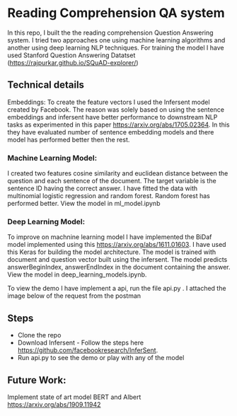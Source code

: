 # Reading Comprehension QA system
In this repo, I built the the reading comprehension Question Answering system. I tried two approaches one using machine learning algorithms and another using deep learning NLP techniques. 
For training the model I have used Stanford Question Answering Datatset (https://rajpurkar.github.io/SQuAD-explorer/)

## Technical details
Embeddings: To create the feature vectors I used the Infersent model created by Facebook. The reason was solely based on using the sentence embeddings and infersent have better performance to downstream NLP tasks as experimented in this paper https://arxiv.org/abs/1705.02364. In this they have evaluated number of sentence embedding models and there model has performed better then the rest.

### Machine Learning Model:
I created two features cosine similarity and euclidean distance between the question and each sentence of the document. The target variable is the sentence ID having the correct answer. I have fitted the data with  multinomial logistic regression and random forest. Random forest has performed better. View the model in ml_model.ipynb

### Deep Learning Model: 
To improve on machnine learning model I have implemented the BiDaf model implemented using this https://arxiv.org/abs/1611.01603. I have used this Keras for building the model architecture. The model is trained with document and question vector built using the infersent. The model predicts answerBeginIndex, answerEndIndex in the document containing the answer. View the model in deep_learning_models.ipynb.

To view the demo I have implement a api, run the file api.py . I attached the image below of the request from the postman

## Steps
- Clone the repo 
- Download Infersent - Follow the steps here https://github.com/facebookresearch/InferSent.
- Run api.py to see the demo or play with any of the model

## Future Work: 
Implement state of art model BERT and Albert https://arxiv.org/abs/1909.11942
